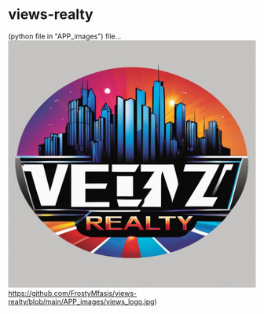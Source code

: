 # views-realty
(python file in "APP_images") file...
![Alt Text](https://github.com/FrostyMfasis/views-realty/blob/main/APP_images/views_logo.jpg)https://github.com/FrostyMfasis/views-realty/blob/main/APP_images/views_logo.jpg)
